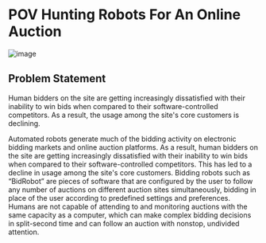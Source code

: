 # POV Hunting Robots For An Online Auction
![image](https://github.com/user-attachments/assets/472b4fc3-e80c-4d5f-9f46-b63f78d8b377)

## Problem Statement
Human bidders on the site are getting increasingly dissatisfied with their inability to win bids when compared to their software-controlled competitors. As a result, the usage among the site's core customers is declining.

Automated robots generate much of the bidding activity on electronic bidding markets and online auction platforms. As a result, human bidders on the site are getting increasingly dissatisfied with their inability to win bids when compared to their software-controlled competitors. This has led to a decline in usage among the site's core customers. Bidding robots such as “BidRobot” are pieces of software that are configured by the user to follow any number of auctions on different auction sites simultaneously, bidding in place of the user according to predefined settings and preferences. 
Humans are not capable of attending to and monitoring auctions with the same capacity as a computer, which can make complex bidding decisions in split-second time and can follow an auction with nonstop, undivided attention.


